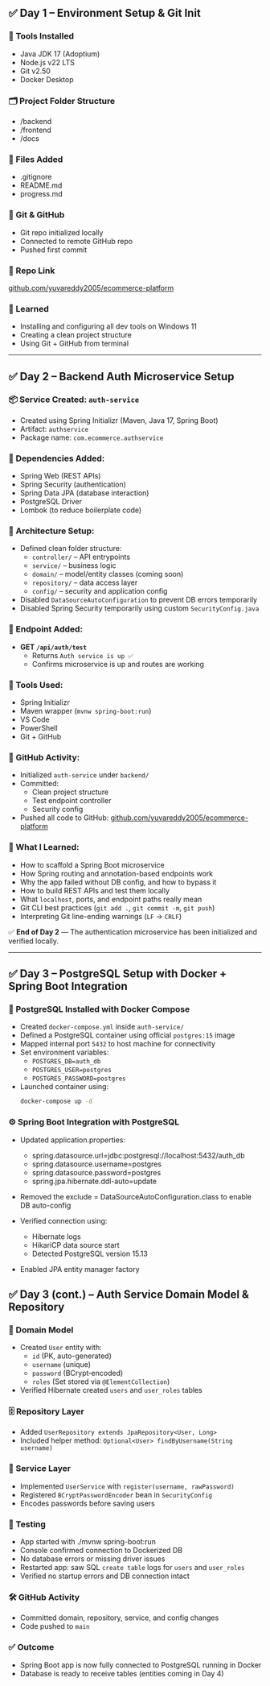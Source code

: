 ## ✅ Day 1 – Environment Setup & Git Init

### 🧰 Tools Installed
- Java JDK 17 (Adoptium)
- Node.js v22 LTS
- Git v2.50
- Docker Desktop

### 🗂️ Project Folder Structure
- /backend
- /frontend
- /docs

### 📄 Files Added
- .gitignore
- README.md
- progress.md

### 🔄 Git & GitHub
- Git repo initialized locally
- Connected to remote GitHub repo
- Pushed first commit

### 🔗 Repo Link
[github.com/yuvareddy2005/ecommerce-platform](https://github.com/yuvareddy2005/ecommerce-platform)

### 🧠 Learned
- Installing and configuring all dev tools on Windows 11
- Creating a clean project structure
- Using Git + GitHub from terminal

---

## ✅ Day 2 – Backend Auth Microservice Setup

### 📦 Service Created: `auth-service`
- Created using Spring Initializr (Maven, Java 17, Spring Boot)
- Artifact: `authservice`
- Package name: `com.ecommerce.authservice`

### 🔧 Dependencies Added:
- Spring Web (REST APIs)
- Spring Security (authentication)
- Spring Data JPA (database interaction)
- PostgreSQL Driver
- Lombok (to reduce boilerplate code)

### 🧠 Architecture Setup:
- Defined clean folder structure:
  - `controller/` – API entrypoints
  - `service/` – business logic
  - `domain/` – model/entity classes (coming soon)
  - `repository/` – data access layer
  - `config/` – security and application config
- Disabled `DataSourceAutoConfiguration` to prevent DB errors temporarily
- Disabled Spring Security temporarily using custom `SecurityConfig.java`

### 🧪 Endpoint Added:
- **GET `/api/auth/test`**
  - Returns `Auth service is up ✅`
  - Confirms microservice is up and routes are working

### 🧰 Tools Used:
- Spring Initializr
- Maven wrapper (`mvnw spring-boot:run`)
- VS Code
- PowerShell
- Git + GitHub

### 🔄 GitHub Activity:
- Initialized `auth-service` under `backend/`
- Committed:
  - Clean project structure
  - Test endpoint controller
  - Security config
- Pushed all code to GitHub:
  [github.com/yuvareddy2005/ecommerce-platform](https://github.com/yuvareddy2005/ecommerce-platform)

### 🧠 What I Learned:
- How to scaffold a Spring Boot microservice
- How Spring routing and annotation-based endpoints work
- Why the app failed without DB config, and how to bypass it
- How to build REST APIs and test them locally
- What `localhost`, ports, and endpoint paths really mean
- Git CLI best practices (`git add .`, `git commit -m`, `git push`)
- Interpreting Git line-ending warnings (`LF` → `CRLF`)

✅ **End of Day 2** — The authentication microservice has been initialized and verified locally.

---

## ✅ Day 3 – PostgreSQL Setup with Docker + Spring Boot Integration

### 🐘 PostgreSQL Installed with Docker Compose
- Created `docker-compose.yml` inside `auth-service/`
- Defined a PostgreSQL container using official `postgres:15` image
- Mapped internal port `5432` to host machine for connectivity
- Set environment variables:
  - `POSTGRES_DB=auth_db`
  - `POSTGRES_USER=postgres`
  - `POSTGRES_PASSWORD=postgres`
- Launched container using:  
  ```bash
  docker-compose up -d

### ⚙️ Spring Boot Integration with PostgreSQL
- Updated application.properties:

  - spring.datasource.url=jdbc:postgresql://localhost:5432/auth_db
  - spring.datasource.username=postgres
  - spring.datasource.password=postgres
  - spring.jpa.hibernate.ddl-auto=update

- Removed the exclude = DataSourceAutoConfiguration.class to enable DB auto-config

- Verified connection using:

  - Hibernate logs
  - HikariCP data source start
  - Detected PostgreSQL version 15.13

- Enabled JPA entity manager factory

## ✅ Day 3 (cont.) – Auth Service Domain Model & Repository

### 📂 Domain Model
- Created `User` entity with:
  - `id` (PK, auto-generated)
  - `username` (unique)
  - `password` (BCrypt‑encoded)
  - `roles` (Set<String> stored via `@ElementCollection`)
- Verified Hibernate created `users` and `user_roles` tables

### 🗄️ Repository Layer
- Added `UserRepository extends JpaRepository<User, Long>`
- Included helper method: `Optional<User> findByUsername(String username)`

### 🔧 Service Layer
- Implemented `UserService` with `register(username, rawPassword)`
- Registered `BCryptPasswordEncoder` bean in `SecurityConfig`
- Encodes passwords before saving users

### 🧪 Testing
- App started with ./mvnw spring-boot:run
- Console confirmed connection to Dockerized DB
- No database errors or missing driver issues
- Restarted app: saw SQL `create table` logs for `users` and `user_roles`
- Verified no startup errors and DB connection intact

### 🛠️ GitHub Activity
- Committed domain, repository, service, and config changes
- Code pushed to `main`

### ✅ Outcome
- Spring Boot app is now fully connected to PostgreSQL running in Docker
- Database is ready to receive tables (entities coming in Day 4)